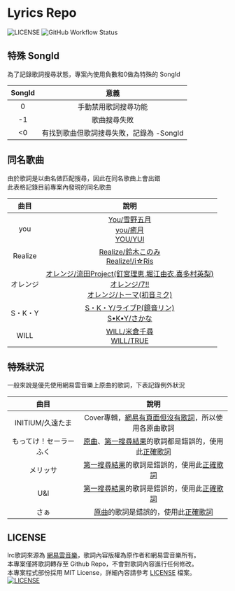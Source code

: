 # Lyrics Repo

![LICENSE](https://img.shields.io/github/license/jim60105/Lyrics?style=for-the-badge)
![GitHub Workflow Status](https://img.shields.io/github/workflow/status/jim60105/Lyrics/Fetch%20Lyrics?style=for-the-badge)

## 特殊 SongId

為了記錄歌詞搜尋狀態，專案內使用負數和0做為特殊的 SongId

| SongId |                  意義                   |
|:------:|:-------------------------------------:|
|   0    |          手動禁用歌詞搜尋功能           |
|   -1   |              歌曲搜尋失敗               |
|   <0   | 有找到歌曲但歌詞搜尋失敗，記錄為 -SongId |

## 同名歌曲

由於歌詞是以曲名做匹配搜尋，因此在同名歌曲上會出錯\
此表格記錄目前專案內發現的同名歌曲

|  曲目   |                                                                                                         說明                                                                                                          |
|:-------:|:-------------------------------------------------------------------------------------------------------------------------------------------------------------------------------------------------------------------:|
|   you   |                         [You/雪野五月](https://music.163.com/#/song?id=672188)<br> [you/癒月](https://music.163.com/#/song?id=33579507)<br> [YOU/YUI](https://music.163.com/#/song?id=668376)                         |
| Realize |                                              [Realize/鈴木このみ](https://music.163.com/#/song?id=1474120993)<br>[Realize!/i☆Ris](https://music.163.com/#/song?id=31062384)                                              |
|  オレンジ   | [オレンジ/流田Project(釘宮理恵,堀江由衣,喜多村英梨)](https://music.163.com/#/song?id=448741128)<br> [オレンジ/7!!](https://music.163.com/#/song?id=458725210)<br>[オレンジ/トーマ(初音ミク)](https://music.163.com/#/song?id=26310273) |
|  S・K・Y  |                                              [S・K・Y/ライブP(鏡音リン)](https://music.163.com/#/song?id=1398679779)<br>[S•K•Y/さかな](https://music.163.com/#/song?id=1376649008)                                              |
|  WILL   |                                               [WILL/米倉千尋](https://music.163.com/#/song?id=669130)<br>[WILL/TRUE](http://music.163.com/api/song/media?id=1479561919)                                               |

## 特殊狀況

一般來說是優先使用網易雲音樂上原曲的歌詞，下表記錄例外狀況

|      曲目      |                                                                                             說明                                                                                              |
|:--------------:|:-------------------------------------------------------------------------------------------------------------------------------------------------------------------------------------------:|
| INITIUM/久遠たま |                                                Cover專輯，[網易有頁面但沒有歌詞](https://music.163.com/#/album?id=149898107)，所以使用各原曲歌詞                                                |
|  もってけ！セーラーふく   | [原曲](https://music.163.com/#/song?id=1440363252)、[第一搜尋結果](https://music.163.com/#/song?id=4919429)的歌詞都是錯誤的，使用此[正確歌詞](https://music.163.com/api/song/media?id=28892268) |
|      メリッサ      |                            [第一搜尋結果](https://music.163.com/#/song?id=28272046)的歌詞是錯誤的，使用此[正確歌詞](https://music.163.com/api/song/media?id=799457)                            |
|      U&I       |                          [第一搜尋結果](https://music.163.com/#/song?id=22803891)的歌詞是錯誤的，使用此[正確歌詞](https://music.163.com/api/song/media?id=1317091851)                          |
|       さぁ       |                               [原曲](https://music.163.com/#/song?id=32288465)的歌詞是錯誤的，使用此[正確歌詞](https://music.163.com/api/song/media?id=29191482)                               |

## LICENSE

lrc歌詞來源為 [網易雲音樂](https://music.163.com/)，歌詞內容版權為原作者和網易雲音樂所有。\
本專案僅將歌詞轉存至 Github Repo，不會對歌詞內容進行任何修改。\
本專案程式部份採用 MIT License，詳細內容請參考 [LICENSE](/LICENSE) 檔案。\
[![LICENSE](https://img.shields.io/github/license/jim60105/Lyrics?style=for-the-badge)
](/LICENSE)
